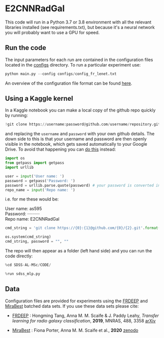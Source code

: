 # E2CNNRadGal

This code will run in a Python 3.7 or 3.8 environment with all the relevant libraries installed (see requirements.txt), but because it's a neural network you will probably want to use a GPU for speed. 

## Run the code

The input parameters for each run are contained in the configuration files located in the [configs](./configs) directory. To run a particular experiment use:

```python
python main.py --config configs/config_fr_lenet.txt
```
An overview of the configuration file format can be found [here](./configs/README.md).


## Using a Kaggle kernel

In a Kaggle notebook you can make a local copy of the github repo quickly by running:

```python
!git clone https://username:password@github.com/username/repository.git
```

and replacing the ```username``` and ```password``` with your own github details. The down side to this is that your username and password are then openly visible in the notebook, which gets saved automatically to your Google Drive. To avoid that happening you can [do this](https://stackoverflow.com/a/57539179) instead:

```python
import os
from getpass import getpass
import urllib
```

```python
user = input('User name: ')
password = getpass('Password: ')
password = urllib.parse.quote(password) # your password is converted into url format
repo_name = input('Repo name: ')
```

i.e. for me these would be:

User name: as595 <br/>
Password: ·········· <br/>
Repo name: E2CNNRadGal <br/>

```python
cmd_string = 'git clone https://{0}:{1}@github.com/{0}/{2}.git'.format(user, password, repo_name)

os.system(cmd_string)
cmd_string, password = "", ""
```

The repo will then appear as a folder (left hand side) and you can run the code directly:

```python
%cd SDSS-AL-MSc/CODE/
```

```python
%run sdss_mlp.py
```


## Data

Configuration files are provided for experiments using the [FRDEEP]() and [MiraBest]() batched data sets. If you use these data sets please cite:

* [FRDEEP]() : Hongming Tang, Anna M. M. Scaife & J. Paddy Leahy, *Transfer learning for radio galaxy classification*, **2019**, MNRAS, 488, 3358 [arXiv](https://arxiv.org/abs/1903.11921)

* [MiraBest]() : Fiona Porter, Anna M. M. Scaife et al., **2020** [zenodo]()
